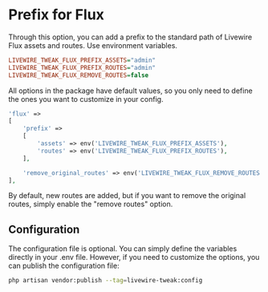 # Prefix for Flux

Through this option, you can add a prefix to the standard path of Livewire Flux assets and routes. Use environment variables.

```ini
LIVEWIRE_TWEAK_FLUX_PREFIX_ASSETS="admin"
LIVEWIRE_TWEAK_FLUX_PREFIX_ROUTES="admin"
LIVEWIRE_TWEAK_FLUX_REMOVE_ROUTES=false
```
All options in the package have default values, so you only need to define the ones you want to customize in your config.

```php
'flux' =>
[
    'prefix' =>
    [
        'assets' => env('LIVEWIRE_TWEAK_FLUX_PREFIX_ASSETS'),
        'routes' => env('LIVEWIRE_TWEAK_FLUX_PREFIX_ROUTES'),
    ],

    'remove_original_routes' => env('LIVEWIRE_TWEAK_FLUX_REMOVE_ROUTES'),
],
```

By default, new routes are added, but if you want to remove the original routes, simply enable the "remove routes" option.

## Configuration

The configuration file is optional. You can simply define the variables directly in your .env file. However, if you need to customize the options, you can publish the configuration file:

```bash
php artisan vendor:publish --tag=livewire-tweak:config
```